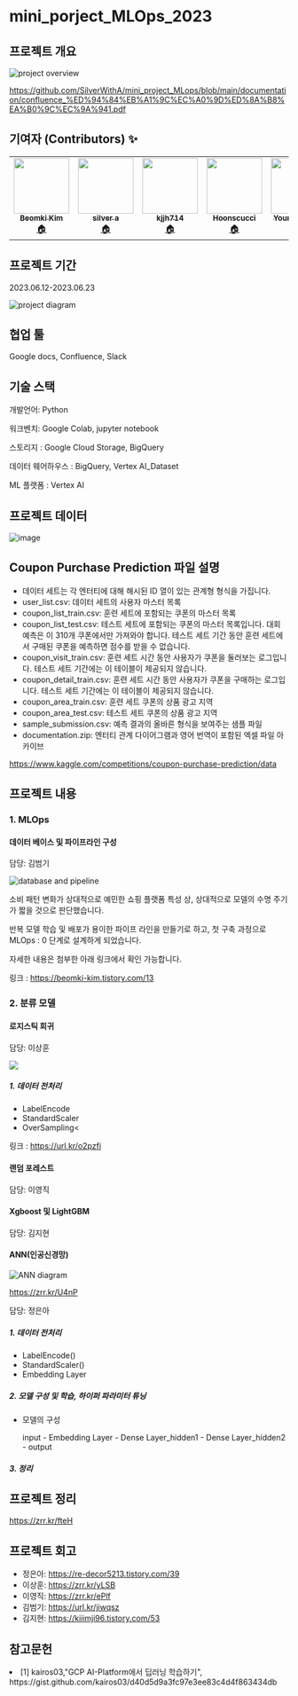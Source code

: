 <h1>mini_porject_MLOps_2023</h1>
<h2>프로젝트 개요</h2>

<img src="https://github.com/SilverWithA/mini_project_MLops/assets/92441328/9defd77a-47bb-4539-a6d7-9f9d4af31460" alt="project overview">

<p><a href="https://github.com/SilverWithA/mini_project_MLops/blob/main/documentation/confluence_%ED%94%84%EB%A1%9C%EC%A0%9D%ED%8A%B8%EA%B0%9C%EC%9A%941.pdf">https://github.com/SilverWithA/mini_project_MLops/blob/main/documentation/confluence_%ED%94%84%EB%A1%9C%EC%A0%9D%ED%8A%B8%EA%B0%9C%EC%9A%941.pdf</a></p>

<h2>기여자 (Contributors) ✨</h2>
<table>
  <tr>
    <td align="center">
      <a href="https://github.com/beomki-kim">
        <img src="https://avatars.githubusercontent.com/u/37844020?v=4"width="100px;" alt=""/>
        <br />
        <sub>
          <b>Beomki Kim</b>
        </sub>
      </a>
      <br />
      <a href="https://github.com/beomki-kim" title="Code">🏠</a>
    </td>
    <td align="center">
      <a href="https://github.com/SilverWithA">
        <img src="https://avatars.githubusercontent.com/u/92441328?v=4"width="100px;" alt=""/>
        <br />
        <sub>
          <b>silver a</b>
        </sub>
      </a>
      <br />
      <a href="https://github.com/SilverWithA" title="Code">🏠</a>
    </td>
    <td align="center">
      <a href="https://github.com/kjjh714">
        <img src="https://avatars.githubusercontent.com/u/59947483?v=4" width="100px;" alt=""/>
        <br />
        <sub>
          <b>kjjh714</b>
        </sub>
      </a>
      <br/>
      <a href="https://github.com/kjjh714" title="Code">🏠</a>
    </td>
    <td align="center">
      <a href="https://github.com/Hoonscucci">
        <img src="https://avatars.githubusercontent.com/u/132039559?v=4"width="100px;" alt=""/>
        <br />
        <sub>
          <b>Hoonscucci</b>
        </sub>
      </a>
      <br />
      <a href="https://github.com/Hoonscucci" title="Code">🏠</a>
    </td>
    <td align="center">
      <a href="https://github.com/lee-young-jik">
        <img src="https://avatars.githubusercontent.com/u/91588673?v=4"width="100px;" alt=""/>
        <br />
        <sub>
          <b>Young JIk LEE</b>
        </sub>
      </a>
      <br />
      <a href="https://github.com/lee-young-jik" title="Code">🏠</a>
    </td>
  </tr>
</table>

<h2>프로젝트 기간</h2>
<p>2023.06.12-2023.06.23</p>

<img src="https://github.com/SilverWithA/mini_project_MLops/assets/92441328/21d2fc21-bc00-4477-b289-ead8eaf29c1b" alt="project diagram">

<h2>협업 툴</h2>
<p>Google docs, Confluence, Slack</p>

<h2>기술 스택</h2>
<p>개발언어: Python</p>
<p>워크벤치: Google Colab, jupyter notebook</p>
<p>스토리지 : Google Cloud Storage, BigQuery</p>
<p>데이터 웨어하우스 : BigQuery, Vertex AI_Dataset</p>
<p>ML 플랫폼 : Vertex AI</p>

<h2>프로젝트 데이터</h2>

![image](https://github.com/SilverWithA/mini_project_MLops/assets/37844020/14e31d79-b38d-485f-aeed-131a3e039d1b)

<h2>Coupon Purchase Prediction 파일 설명</h2>
<ul>
  <li>데이터 세트는 각 엔터티에 대해 해시된 ID 열이 있는 관계형 형식을 가집니다.</li>
  <li>user_list.csv: 데이터 세트의 사용자 마스터 목록</li>
  <li>coupon_list_train.csv: 훈련 세트에 포함되는 쿠폰의 마스터 목록</li>
  <li>coupon_list_test.csv: 테스트 세트에 포함되는 쿠폰의 마스터 목록입니다. 대회 예측은 이 310개 쿠폰에서만 가져와야 합니다. 테스트 세트 기간 동안 훈련 세트에서 구매된 쿠폰을 예측하면 점수를 받을 수 없습니다.</li>
  <li>coupon_visit_train.csv: 훈련 세트 시간 동안 사용자가 쿠폰을 둘러보는 로그입니다. 테스트 세트 기간에는 이 테이블이 제공되지 않습니다.</li>
  <li>coupon_detail_train.csv: 훈련 세트 시간 동안 사용자가 쿠폰을 구매하는 로그입니다. 테스트 세트 기간에는 이 테이블이 제공되지 않습니다.</li>
  <li>coupon_area_train.csv: 훈련 세트 쿠폰의 상품 광고 지역</li>
  <li>coupon_area_test.csv: 테스트 세트 쿠폰의 상품 광고 지역</li>
  <li>sample_submission.csv: 예측 결과의 올바른 형식을 보여주는 샘플 파일</li>
  <li>documentation.zip: 엔터티 관계 다이어그램과 영어 번역이 포함된 엑셀 파일 아카이브</li>
</ul>
<p><a href="https://www.kaggle.com/competitions/coupon-purchase-prediction/data">https://www.kaggle.com/competitions/coupon-purchase-prediction/data</a></p>

<h2>프로젝트 내용</h2>

<h3>1. MLOps</h3>

<h4>데이터 베이스 및 파이프라인 구성</h4>
<p>담당: 김범기</p>
<img src="https://github.com/SilverWithA/mini_project_MLops/assets/37844020/99520411-4cdf-4d0a-a15d-9bd6a21a421e" alt="database and pipeline">
<p>소비 패턴 변화가 상대적으로 예민한 쇼핑 플랫폼 특성 상, 상대적으로 모델의 수명 주기가 짧을 것으로 판단했습니다.</p>
<p>반복 모델 학습 및 배포가 용이한 파이프 라인을 만들기로 하고, 첫 구축 과정으로 MLOps : 0 단계로 설계하게 되었습니다.</p>
<p>자세한 내용은 첨부한 아래 링크에서 확인 가능합니다.</p>
<p>링크 : <a href="https://beomki-kim.tistory.com/13">https://beomki-kim.tistory.com/13</a></p>
  
<h3>2. 분류 모델</h3>

<h4>로지스틱 회귀</h4>
<p>담당: 이상훈</p>
<img src ="https://github.com/SilverWithA/mini_project_MLops/assets/132039559/c3e0efe6-314e-4985-81b9-9db97b5b6ca4">

<h5>1. 데이터 전처리</h5>
<ul>
  <li>LabelEncode</li>
  <li>StandardScaler</li>
  <li>OverSampling<</li>
</ul>

링크 : https://url.kr/o2pzfi


  
<h4>랜덤 포레스트</h4>
<p>담당: 이영직</p>

<h4>Xgboost 및 LightGBM</h4>
<p>담당: 김지현</p>

<h4>ANN(인공신경망)</h4>

<img src="https://github.com/SilverWithA/mini_project_MLops/assets/92441328/bad9cbe3-11f5-4cef-aec9-011df669b242" alt="ANN diagram">

<p><a href="https://zrr.kr/U4nP">https://zrr.kr/U4nP</a></p>
<p>담당: 정은아</p>
<h5>1. 데이터 전처리</h5>
<ul>
  <li>LabelEncode()</li>
  <li>StandardScaler()</li>
  <li>Embedding Layer</li>
</ul>
<h5>2. 모델 구성 및 학습, 하이퍼 파라미터 튜닝</h5>
<ul>
  <li>모델의 구성</li>
  <p>input - Embedding Layer - Dense Layer_hidden1 - Dense Layer_hidden2 - output</p>
</ul>
<h5>3. 정리</h5>

<h2>프로젝트 정리</h2>

<p><a href="https://zrr.kr/fteH">https://zrr.kr/fteH</a></p>

<h2>프로젝트 회고</h2>


<ul>
  <li>정은아: <a href="https://re-decor5213.tistory.com/39">https://re-decor5213.tistory.com/39</a></li>
  <li>이상훈: <a href="https://zrr.kr/yLSB">https://zrr.kr/yLSB</a></li>
  <li>이영직: <a href="https://zrr.kr/ePlf">https://zrr.kr/ePlf</a></li>
  <li>김범기: <a href="https://url.kr/jiwqsz">https://url.kr/jiwqsz</a></li>
  <li>김지현: <a href="https://kiiimji96.tistory.com/53">https://kiiimji96.tistory.com/53</a></li>
</ul>

<h2>참고문헌</h2>
<li>[1] kairos03,"GCP AI-Platform에서 딥러닝 학습하기", https://gist.github.com/kairos03/d40d5d9a3fc97e3ee83c4d4f863434db</li>

